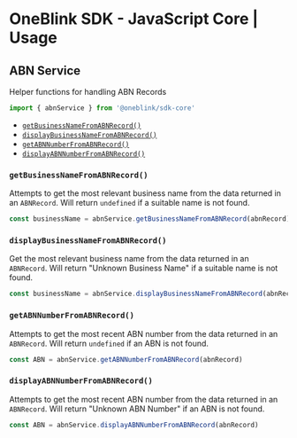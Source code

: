 # OneBlink SDK - JavaScript Core | Usage

## ABN Service

Helper functions for handling ABN Records

```js
import { abnService } from '@oneblink/sdk-core'
```

- [`getBusinessNameFromABNRecord()`](#getbusinessnamefromabnrecord)
- [`displayBusinessNameFromABNRecord()`](#displaybusinessnamefromabnrecord)
- [`getABNNumberFromABNRecord()`](#getabnnumberfromabnrecord)
- [`displayABNNumberFromABNRecord()`](#displayabnnumberfromabnrecord)

### `getBusinessNameFromABNRecord()`

Attempts to get the most relevant business name from the data returned in an `ABNRecord`. Will return `undefined` if a suitable name is not found.

```js
const businessName = abnService.getBusinessNameFromABNRecord(abnRecord)
```

### `displayBusinessNameFromABNRecord()`

Get the most relevant business name from the data returned in an `ABNRecord`. Will return "Unknown Business Name" if a suitable name is not found.

```js
const businessName = abnService.displayBusinessNameFromABNRecord(abnRecord)
```

### `getABNNumberFromABNRecord()`

Attempts to get the most recent ABN number from the data returned in an `ABNRecord`. Will return `undefined` if an ABN is not found.

```js
const ABN = abnService.getABNNumberFromABNRecord(abnRecord)
```

### `displayABNNumberFromABNRecord()`

Attempts to get the most recent ABN number from the data returned in an `ABNRecord`. Will return "Unknown ABN Number" if an ABN is not found.

```js
const ABN = abnService.displayABNNumberFromABNRecord(abnRecord)
```
